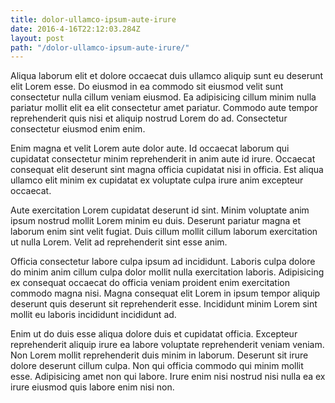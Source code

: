 ```yaml
---
title: dolor-ullamco-ipsum-aute-irure
date: 2016-4-16T22:12:03.284Z
layout: post
path: "/dolor-ullamco-ipsum-aute-irure/"
---
```


Aliqua laborum elit et dolore occaecat duis ullamco aliquip sunt eu deserunt elit Lorem esse. Do eiusmod in ea commodo sit eiusmod velit sunt consectetur nulla cillum veniam eiusmod. Ea adipisicing cillum minim nulla pariatur mollit elit ea elit consectetur amet pariatur. Commodo aute tempor reprehenderit quis nisi et aliquip nostrud Lorem do ad. Consectetur consectetur eiusmod enim enim.

Enim magna et velit Lorem aute dolor aute. Id occaecat laborum qui cupidatat consectetur minim reprehenderit in anim aute id irure. Occaecat consequat elit deserunt sint magna officia cupidatat nisi in officia. Est aliqua ullamco elit minim ex cupidatat ex voluptate culpa irure anim excepteur occaecat.

Aute exercitation Lorem cupidatat deserunt id sint. Minim voluptate anim ipsum nostrud mollit Lorem minim eu duis. Deserunt pariatur magna et laborum enim sint velit fugiat. Duis cillum mollit cillum laborum exercitation ut nulla Lorem. Velit ad reprehenderit sint esse anim.

Officia consectetur labore culpa ipsum ad incididunt. Laboris culpa dolore do minim anim cillum culpa dolor mollit nulla exercitation laboris. Adipisicing ex consequat occaecat do officia veniam proident enim exercitation commodo magna nisi. Magna consequat elit Lorem in ipsum tempor aliquip deserunt quis deserunt sit reprehenderit esse. Incididunt minim Lorem sint mollit eu laboris incididunt incididunt ad.

Enim ut do duis esse aliqua dolore duis et cupidatat officia. Excepteur reprehenderit aliquip irure ea labore voluptate reprehenderit veniam veniam. Non Lorem mollit reprehenderit duis minim in laborum. Deserunt sit irure dolore deserunt cillum culpa. Non qui officia commodo qui minim mollit esse. Adipisicing amet non qui labore. Irure enim nisi nostrud nisi nulla ea ex irure eiusmod quis labore enim nisi non.